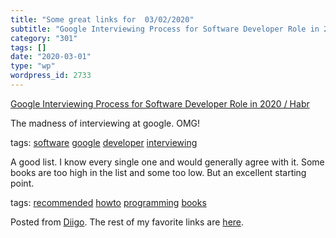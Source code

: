 ```yaml
---
title: "Some great links for  03/02/2020"
subtitle: "Google Interviewing Process for Software Developer Role in 2020 / Habr"
category: "301"
tags: []
date: "2020-03-01"
type: "wp"
wordpress_id: 2733
---
```

[Google Interviewing Process for Software Developer Role in 2020 / Habr](https://habr.com/en/post/489698/) 

The madness of interviewing at google. OMG!

 tags: [software](https://www.diigo.com/user/pitosalas/software) [google](https://www.diigo.com/user/pitosalas/google) [developer](https://www.diigo.com/user/pitosalas/developer) [interviewing](https://www.diigo.com/user/pitosalas/interviewing)

 [](https://www.daolf.com/posts/best-programming-books/) 

A good list. I know every single one and would generally agree with it. Some books are too high in the list and some too low. But an excellent starting point. 

 tags: [recommended](https://www.diigo.com/user/pitosalas/recommended) [howto](https://www.diigo.com/user/pitosalas/howto) [programming](https://www.diigo.com/user/pitosalas/programming) [books](https://www.diigo.com/user/pitosalas/books)

Posted from [Diigo](https://www.diigo.com). The rest of my favorite links are [here](https://www.diigo.com/user/pitosalas).